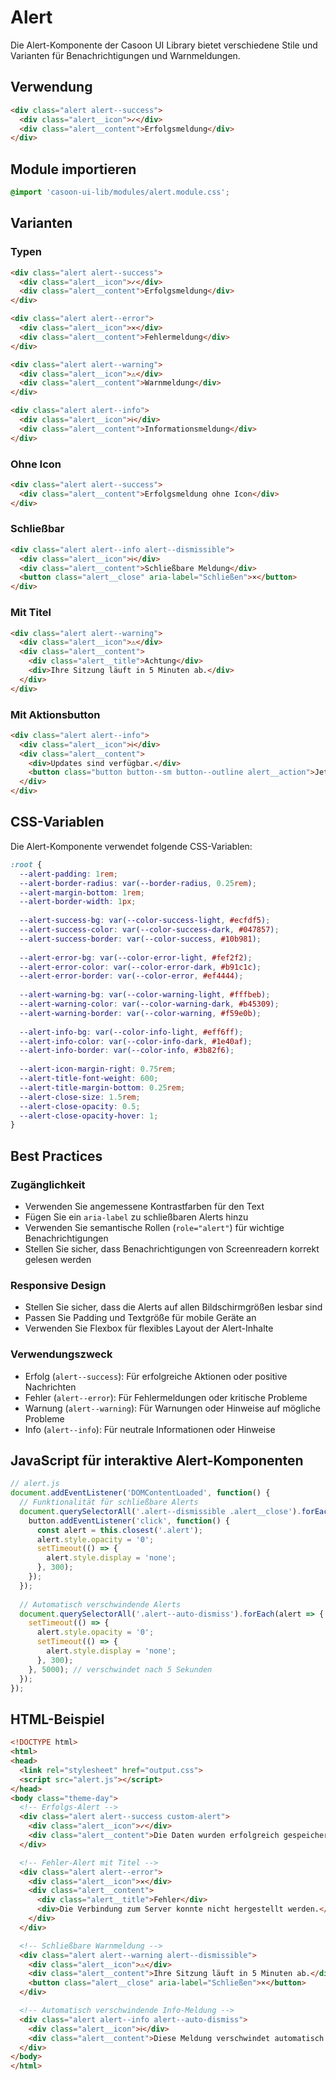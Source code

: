 # Alert

Die Alert-Komponente der Casoon UI Library bietet verschiedene Stile und Varianten für Benachrichtigungen und Warnmeldungen.

## Verwendung

```html
<div class="alert alert--success">
  <div class="alert__icon">✓</div>
  <div class="alert__content">Erfolgsmeldung</div>
</div>
```

## Module importieren

```css
@import 'casoon-ui-lib/modules/alert.module.css';
```

## Varianten

### Typen

```html
<div class="alert alert--success">
  <div class="alert__icon">✓</div>
  <div class="alert__content">Erfolgsmeldung</div>
</div>

<div class="alert alert--error">
  <div class="alert__icon">✕</div>
  <div class="alert__content">Fehlermeldung</div>
</div>

<div class="alert alert--warning">
  <div class="alert__icon">⚠</div>
  <div class="alert__content">Warnmeldung</div>
</div>

<div class="alert alert--info">
  <div class="alert__icon">ℹ</div>
  <div class="alert__content">Informationsmeldung</div>
</div>
```

### Ohne Icon

```html
<div class="alert alert--success">
  <div class="alert__content">Erfolgsmeldung ohne Icon</div>
</div>
```

### Schließbar

```html
<div class="alert alert--info alert--dismissible">
  <div class="alert__icon">ℹ</div>
  <div class="alert__content">Schließbare Meldung</div>
  <button class="alert__close" aria-label="Schließen">×</button>
</div>
```

### Mit Titel

```html
<div class="alert alert--warning">
  <div class="alert__icon">⚠</div>
  <div class="alert__content">
    <div class="alert__title">Achtung</div>
    <div>Ihre Sitzung läuft in 5 Minuten ab.</div>
  </div>
</div>
```

### Mit Aktionsbutton

```html
<div class="alert alert--info">
  <div class="alert__icon">ℹ</div>
  <div class="alert__content">
    <div>Updates sind verfügbar.</div>
    <button class="button button--sm button--outline alert__action">Jetzt aktualisieren</button>
  </div>
</div>
```

## CSS-Variablen

Die Alert-Komponente verwendet folgende CSS-Variablen:

```css
:root {
  --alert-padding: 1rem;
  --alert-border-radius: var(--border-radius, 0.25rem);
  --alert-margin-bottom: 1rem;
  --alert-border-width: 1px;
  
  --alert-success-bg: var(--color-success-light, #ecfdf5);
  --alert-success-color: var(--color-success-dark, #047857);
  --alert-success-border: var(--color-success, #10b981);
  
  --alert-error-bg: var(--color-error-light, #fef2f2);
  --alert-error-color: var(--color-error-dark, #b91c1c);
  --alert-error-border: var(--color-error, #ef4444);
  
  --alert-warning-bg: var(--color-warning-light, #fffbeb);
  --alert-warning-color: var(--color-warning-dark, #b45309);
  --alert-warning-border: var(--color-warning, #f59e0b);
  
  --alert-info-bg: var(--color-info-light, #eff6ff);
  --alert-info-color: var(--color-info-dark, #1e40af);
  --alert-info-border: var(--color-info, #3b82f6);
  
  --alert-icon-margin-right: 0.75rem;
  --alert-title-font-weight: 600;
  --alert-title-margin-bottom: 0.25rem;
  --alert-close-size: 1.5rem;
  --alert-close-opacity: 0.5;
  --alert-close-opacity-hover: 1;
}
```

## Best Practices

### Zugänglichkeit

- Verwenden Sie angemessene Kontrastfarben für den Text
- Fügen Sie ein `aria-label` zu schließbaren Alerts hinzu
- Verwenden Sie semantische Rollen (`role="alert"`) für wichtige Benachrichtigungen
- Stellen Sie sicher, dass Benachrichtigungen von Screenreadern korrekt gelesen werden

### Responsive Design

- Stellen Sie sicher, dass die Alerts auf allen Bildschirmgrößen lesbar sind
- Passen Sie Padding und Textgröße für mobile Geräte an
- Verwenden Sie Flexbox für flexibles Layout der Alert-Inhalte

### Verwendungszweck

- Erfolg (`alert--success`): Für erfolgreiche Aktionen oder positive Nachrichten
- Fehler (`alert--error`): Für Fehlermeldungen oder kritische Probleme
- Warnung (`alert--warning`): Für Warnungen oder Hinweise auf mögliche Probleme
- Info (`alert--info`): Für neutrale Informationen oder Hinweise

## JavaScript für interaktive Alert-Komponenten

```js
// alert.js
document.addEventListener('DOMContentLoaded', function() {
  // Funktionalität für schließbare Alerts
  document.querySelectorAll('.alert--dismissible .alert__close').forEach(button => {
    button.addEventListener('click', function() {
      const alert = this.closest('.alert');
      alert.style.opacity = '0';
      setTimeout(() => {
        alert.style.display = 'none';
      }, 300);
    });
  });
  
  // Automatisch verschwindende Alerts
  document.querySelectorAll('.alert--auto-dismiss').forEach(alert => {
    setTimeout(() => {
      alert.style.opacity = '0';
      setTimeout(() => {
        alert.style.display = 'none';
      }, 300);
    }, 5000); // verschwindet nach 5 Sekunden
  });
});
```

## HTML-Beispiel

```html
<!DOCTYPE html>
<html>
<head>
  <link rel="stylesheet" href="output.css">
  <script src="alert.js"></script>
</head>
<body class="theme-day">
  <!-- Erfolgs-Alert -->
  <div class="alert alert--success custom-alert">
    <div class="alert__icon">✓</div>
    <div class="alert__content">Die Daten wurden erfolgreich gespeichert.</div>
  </div>

  <!-- Fehler-Alert mit Titel -->
  <div class="alert alert--error">
    <div class="alert__icon">✕</div>
    <div class="alert__content">
      <div class="alert__title">Fehler</div>
      <div>Die Verbindung zum Server konnte nicht hergestellt werden.</div>
    </div>
  </div>

  <!-- Schließbare Warnmeldung -->
  <div class="alert alert--warning alert--dismissible">
    <div class="alert__icon">⚠</div>
    <div class="alert__content">Ihre Sitzung läuft in 5 Minuten ab.</div>
    <button class="alert__close" aria-label="Schließen">×</button>
  </div>

  <!-- Automatisch verschwindende Info-Meldung -->
  <div class="alert alert--info alert--auto-dismiss">
    <div class="alert__icon">ℹ</div>
    <div class="alert__content">Diese Meldung verschwindet automatisch.</div>
  </div>
</body>
</html>
``` 